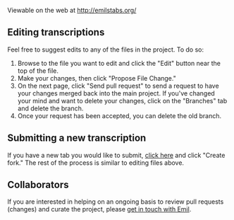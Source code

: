 Viewable on the web at http://emilstabs.org/

## Editing transcriptions

Feel free to suggest edits to any of the files in the project.  To do so: 

1. Browse to the file you want to edit and click the "Edit" button near the top of the file.  
2. Make your changes, then click "Propose File Change." 
3. On the next page, click "Send pull request" to send a request to have your changes merged back into the main project. If you've changed your mind and want to delete your changes, click on the "Branches" tab and delete the branch.
4. Once your request has been accepted, you can delete the old branch.

## Submitting a new transcription

If you have a new tab you would like to submit, [click here](https://github.com/ehedaya/emilstabs.org/new/master) and click "Create fork."  The rest of the process is similar to editing files above.

## Collaborators

If you are interested in helping on an ongoing basis to review pull requests (changes) and curate the project, please [get in touch with Emil](https://github.com/ehedaya).